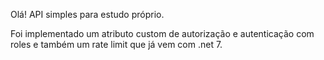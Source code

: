 Olá! API simples para estudo próprio.

Foi implementado um atributo custom de autorização e autenticação com roles e também um rate limit que já vem com .net 7.